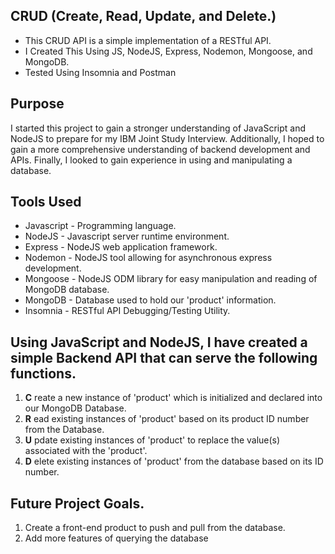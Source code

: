 ## CRUD (Create, Read, Update, and Delete.)
- This CRUD API is a simple implementation of a RESTful API.
- I Created This Using JS, NodeJS, Express, Nodemon, Mongoose, and MongoDB.
- Tested Using Insomnia and Postman

## Purpose
I started this project to gain a stronger understanding of JavaScript and NodeJS to prepare for my IBM Joint Study Interview.
Additionally, I hoped to gain a more comprehensive understanding of backend development and APIs.
Finally, I looked to gain experience in using and manipulating a database.

## Tools Used
- Javascript - Programming language.
- NodeJS - Javascript server runtime environment.
- Express - NodeJS web application framework.
- Nodemon - NodeJS tool allowing for asynchronous express development.
- Mongoose - NodeJS ODM library for easy manipulation and reading of MongoDB database.
- MongoDB - Database used to hold our 'product' information.
- Insomnia - RESTful API Debugging/Testing Utility.

## Using JavaScript and NodeJS, I have created a simple Backend API that can serve the following functions.
1. <b>C</b> reate a new instance of 'product' which is initialized and declared into our MongoDB Database.
2. <b>R</b> ead existing instances of 'product' based on its product ID number from the Database.
3. <b>U</b> pdate existing instances of 'product' to replace the value(s) associated with the 'product'.
4. <b>D</b> elete existing instances of 'product' from the database based on its ID number.

## Future Project Goals.
1. Create a front-end product to push and pull from the database.
2. Add more features of querying the database
